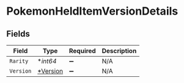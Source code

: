 # PokemonHeldItemVersionDetails


## Fields

| Field                                      | Type                                       | Required                                   | Description                                |
| ------------------------------------------ | ------------------------------------------ | ------------------------------------------ | ------------------------------------------ |
| `Rarity`                                   | **int64*                                   | :heavy_minus_sign:                         | N/A                                        |
| `Version`                                  | [*Version](../../models/shared/version.md) | :heavy_minus_sign:                         | N/A                                        |